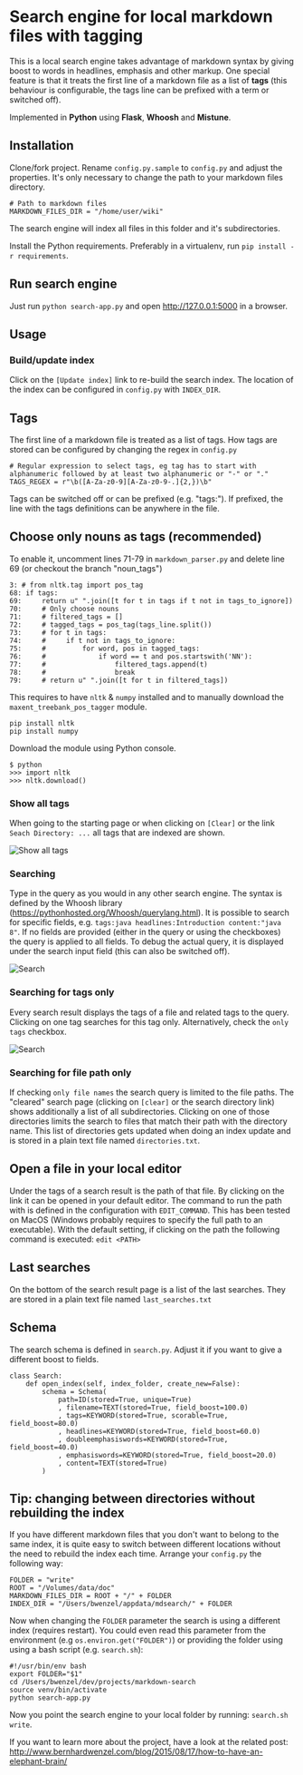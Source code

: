 # Search engine for local markdown files with tagging

This is a local search engine takes advantage of markdown syntax by giving boost to words in headlines, emphasis and other markup. One special feature is that it treats the first line of a markdown file as a list of **tags** (this behaviour is configurable, the tags line can be prefixed with a term or switched off).
  
Implemented in **Python** using **Flask**, **Whoosh** and **Mistune**.

## Installation

Clone/fork project. Rename `config.py.sample` to `config.py` and adjust the properties. It's only necessary to change the path to your markdown files directory.

    # Path to markdown files
    MARKDOWN_FILES_DIR = "/home/user/wiki"

The search engine will index all files in this folder and it's subdirectories. 

Install the Python requirements. Preferably in a virtualenv, run `pip install -r requirements`.

## Run search engine

Just run `python search-app.py` and open <http://127.0.0.1:5000> in a browser.

## Usage

### Build/update index

Click on the `[Update index]` link to re-build the search index. The location of the index can be configured in `config.py` with `INDEX_DIR`.

## Tags

The first line of a markdown file is treated as a list of tags. How tags are stored can be configured by changing the regex in `config.py`

    # Regular expression to select tags, eg tag has to start with alphanumeric followed by at least two alphanumeric or "-" or "."
    TAGS_REGEX = r"\b([A-Za-z0-9][A-Za-z0-9-.]{2,})\b"

Tags can be switched off or can be prefixed (e.g. "tags:"). If prefixed, the line with the tags definitions can be anywhere in the file.

## Choose only nouns as tags (recommended)

To enable it, uncomment lines 71-79 in `markdown_parser.py` and delete line 69 (or checkout the branch "noun_tags")

    3: # from nltk.tag import pos_tag
    68: if tags:
    69:     return u" ".join([t for t in tags if t not in tags_to_ignore])
    70:     # Only choose nouns
    71:     # filtered_tags = []
    72:     # tagged_tags = pos_tag(tags_line.split())
    73:     # for t in tags:
    74:     #     if t not in tags_to_ignore:
    75:     #         for word, pos in tagged_tags:
    76:     #             if word == t and pos.startswith('NN'):
    77:     #                 filtered_tags.append(t)
    78:     #                 break
    79:     # return u" ".join([t for t in filtered_tags])

This requires to have `nltk` & `numpy` installed and to manually download the `maxent_treebank_pos_tagger` module.
    
    pip install nltk
    pip install numpy

Download the module using Python console.

    $ python
    >>> import nltk
    >>> nltk.download()

### Show all tags

When going to the starting page or when clicking on `[Clear]` or the link `Seach Directory: ...` all tags that are indexed are shown.

![Show all tags](https://raw.githubusercontent.com/BernhardWenzel/bernhardwenzel.github.io/master/img/markdown-search/search-cleared.jpg)


### Searching

Type in the query as you would in any other search engine. The syntax is defined by the Whoosh library (<https://pythonhosted.org/Whoosh/querylang.html>). It is possible to search for specific fields, e.g. `tags:java headlines:Introduction content:"java 8"`. If no fields are provided (either in the query or using the checkboxes) the query is applied to all fields. To debug the actual query, it is displayed under the search input field (this can also be switched off). 

![Search](https://raw.githubusercontent.com/BernhardWenzel/bernhardwenzel.github.io/master/img/markdown-search/search-result.jpg)

### Searching for tags only

Every search result displays the tags of a file and related tags to the query. Clicking on one tag searches for this tag only. Alternatively, check the `only tags` checkbox.

![Search](https://raw.githubusercontent.com/BernhardWenzel/bernhardwenzel.github.io/master/img/markdown-search/tags-search.jpg)

### Searching for file path only

If checking `only file names` the search query is limited to the file paths. The "cleared" search page (clicking on `[clear]` or the search directory link) shows additionally a list of all subdirectories. Clicking on one of those directories limits the search to files that match their path with the directory name. This list of directories gets updated when doing an index update and is stored in a plain text file named `directories.txt`.  

## Open a file in your local editor

Under the tags of a search result is the path of that file. By clicking on the link it can be opened in your default editor. The command to run the path with is defined in the configuration with `EDIT_COMMAND`. This has been tested on MacOS (Windows probably requires to specify the full path to an executable). With the default setting, if clicking on the path the following command is executed: `edit <PATH>`

## Last searches

On the bottom of the search result page is a list of the last searches. They are stored in a plain text file named `last_searches.txt`

## Schema

The search schema is defined in `search.py`. Adjust it if you want to give a different boost to fields.

    class Search:
        def open_index(self, index_folder, create_new=False):
            schema = Schema(
                path=ID(stored=True, unique=True)
                , filename=TEXT(stored=True, field_boost=100.0)
                , tags=KEYWORD(stored=True, scorable=True, field_boost=80.0)
                , headlines=KEYWORD(stored=True, field_boost=60.0)
                , doubleemphasiswords=KEYWORD(stored=True, field_boost=40.0)
                , emphasiswords=KEYWORD(stored=True, field_boost=20.0)
                , content=TEXT(stored=True)
            )
  
## Tip: changing between directories without rebuilding the index

If you have different markdown files that you don't want to belong to the same index, it is quite easy to switch between different locations without the need to rebuild the index each time. Arrange your `config.py` the following way:

    FOLDER = "write"
    ROOT = "/Volumes/data/doc"
    MARKDOWN_FILES_DIR = ROOT + "/" + FOLDER
    INDEX_DIR = "/Users/bwenzel/appdata/mdsearch/" + FOLDER

Now when changing the `FOLDER` parameter the search is using a different index (requires restart). You could even read this parameter from the environment (e.g  `os.environ.get("FOLDER")`) or providing the folder using using a bash script (e.g. `search.sh`):

    #!/usr/bin/env bash
    export FOLDER="$1"
    cd /Users/bwenzel/dev/projects/markdown-search
    source venv/bin/activate
    python search-app.py 

Now you point the search engine to your local folder by running: `search.sh write`. 
  
If you want to learn more about the project, have a look at the related post: <http://www.bernhardwenzel.com/blog/2015/08/17/how-to-have-an-elephant-brain/>